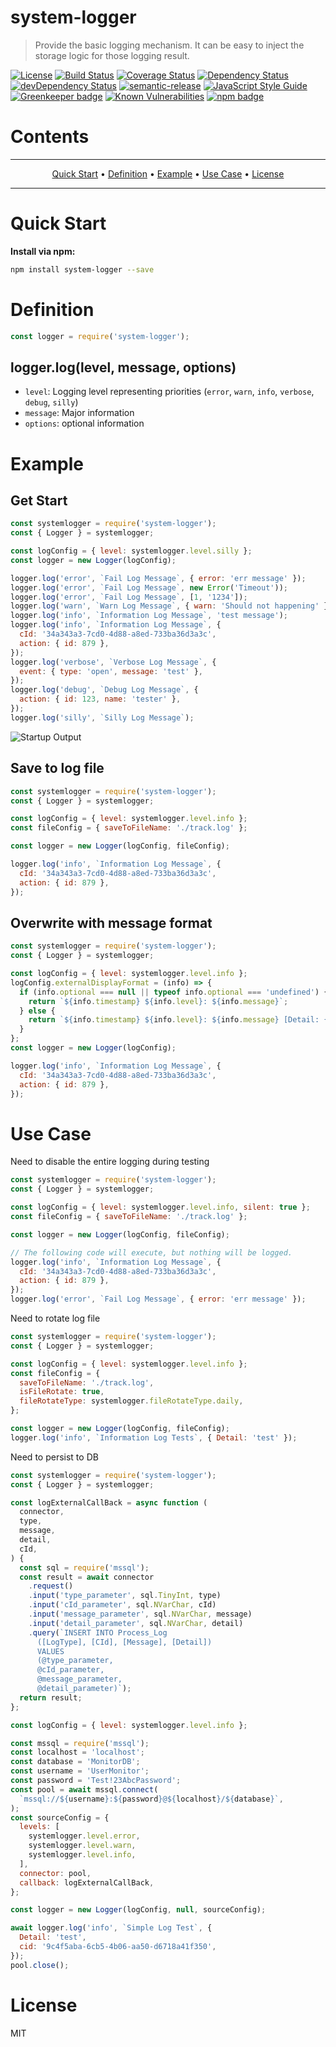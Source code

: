 # system-logger

> Provide the basic logging mechanism. It can be easy to inject the storage logic for those logging result.

[![License](https://img.shields.io/badge/license-MIT-green.svg)](https://github.com/leocwlam/system-logger/blob/master/LICENSE)
[![Build Status](https://api.travis-ci.com/leocwlam/system-logger.svg?branch=master)](https://app.travis-ci.com/leocwlam/system-logger)
[![Coverage Status](https://coveralls.io/repos/github/leocwlam/system-logger/badge.svg?branch=master)](https://coveralls.io/github/leocwlam/system-logger?branch=master)
[![Dependency Status](https://david-dm.org/leocwlam/system-logger.svg)](https://david-dm.org/leocwlam/system-logger)
[![devDependency Status](https://david-dm.org/leocwlam/system-logger/dev-status.svg)](https://david-dm.org/leocwlam/system-logger?type=dev)
[![semantic-release](https://img.shields.io/badge/%20%20%F0%9F%93%A6%F0%9F%9A%80-semantic--release-e10079.svg)](https://github.com/semantic-release/semantic-release)
[![JavaScript Style Guide](https://img.shields.io/badge/code_style-standard-brightgreen.svg)](https://standardjs.com)
[![Greenkeeper badge](https://badges.greenkeeper.io/leocwlam/system-logger.svg)](https://greenkeeper.io/)
[![Known Vulnerabilities](https://snyk.io/test/github/leocwlam/system-logger/badge.svg)](https://snyk.io/test/github/leocwlam/system-logger)
[![npm badge](https://img.shields.io/npm/v/system-logger/latest.svg)](https://www.npmjs.com/package/system-logger)

# Contents

---

<p align="center">
    <a href="#quick-start">Quick Start</a> &bull;
    <a href="#definition">Definition</a> &bull;
    <a href="#example">Example</a> &bull;
    <a href="#use-case">Use Case</a> &bull;
    <a href="#license">License</a>
</p>

---

# <a name="quick-start"></a>Quick Start

**Install via npm:**

```bash
npm install system-logger --save
```

# <a name="definition"></a>Definition

```js
const logger = require('system-logger');
```

## logger.log(level, message, options)

- `level`: Logging level representing priorities (`error`, `warn`, `info`, `verbose`, `debug`, `silly`)
- `message`: Major information
- `options`: optional information

# <a name="example"></a>Example

## <a name="get-start"></a>Get Start

```js
const systemlogger = require('system-logger');
const { Logger } = systemlogger;

const logConfig = { level: systemlogger.level.silly };
const logger = new Logger(logConfig);

logger.log('error', `Fail Log Message`, { error: 'err message' });
logger.log('error', `Fail Log Message`, new Error('Timeout'));
logger.log('error', `Fail Log Message`, [1, '1234']);
logger.log('warn', `Warn Log Message`, { warn: 'Should not happening' });
logger.log('info', `Information Log Message`, 'test message');
logger.log('info', `Information Log Message`, {
  cId: '34a343a3-7cd0-4d88-a8ed-733ba36d3a3c',
  action: { id: 879 },
});
logger.log('verbose', `Verbose Log Message`, {
  event: { type: 'open', message: 'test' },
});
logger.log('debug', `Debug Log Message`, {
  action: { id: 123, name: 'tester' },
});
logger.log('silly', `Silly Log Message`);
```

![Startup Output](https://raw.githubusercontent.com/leocwlam/system-logger/master/docs/startupExample.png)

## <a name="save-to-logfile"></a>Save to log file

```js
const systemlogger = require('system-logger');
const { Logger } = systemlogger;

const logConfig = { level: systemlogger.level.info };
const fileConfig = { saveToFileName: './track.log' };

const logger = new Logger(logConfig, fileConfig);

logger.log('info', `Information Log Message`, {
  cId: '34a343a3-7cd0-4d88-a8ed-733ba36d3a3c',
  action: { id: 879 },
});
```

## <a name="overwrite-with-message-format"></a>Overwrite with message format

```js
const systemlogger = require('system-logger');
const { Logger } = systemlogger;

const logConfig = { level: systemlogger.level.info };
logConfig.externalDisplayFormat = (info) => {
  if (info.optional === null || typeof info.optional === 'undefined') {
    return `${info.timestamp} ${info.level}: ${info.message}`;
  } else {
    return `${info.timestamp} ${info.level}: ${info.message} [Detail: { cId: ${info.optional.cId}, actionId: ${info.optional.action.id} }]`;
  }
};
const logger = new Logger(logConfig);

logger.log('info', `Information Log Message`, {
  cId: '34a343a3-7cd0-4d88-a8ed-733ba36d3a3c',
  action: { id: 879 },
});
```

# <a name="use-case"></a>Use Case

Need to disable the entire logging during testing

```js
const systemlogger = require('system-logger');
const { Logger } = systemlogger;

const logConfig = { level: systemlogger.level.info, silent: true };
const fileConfig = { saveToFileName: './track.log' };

const logger = new Logger(logConfig, fileConfig);

// The following code will execute, but nothing will be logged.
logger.log('info', `Information Log Message`, {
  cId: '34a343a3-7cd0-4d88-a8ed-733ba36d3a3c',
  action: { id: 879 },
});
logger.log('error', `Fail Log Message`, { error: 'err message' });
```

Need to rotate log file

```js
const systemlogger = require('system-logger');
const { Logger } = systemlogger;

const logConfig = { level: systemlogger.level.info };
const fileConfig = {
  saveToFileName: './track.log',
  isFileRotate: true,
  fileRotateType: systemlogger.fileRotateType.daily,
};

const logger = new Logger(logConfig, fileConfig);
logger.log('info', `Information Log Tests`, { Detail: 'test' });
```

Need to persist to DB

```js
const systemlogger = require('system-logger');
const { Logger } = systemlogger;

const logExternalCallBack = async function (
  connector,
  type,
  message,
  detail,
  cId,
) {
  const sql = require('mssql');
  const result = await connector
    .request()
    .input('type_parameter', sql.TinyInt, type)
    .input('cId_parameter', sql.NVarChar, cId)
    .input('message_parameter', sql.NVarChar, message)
    .input('detail_parameter', sql.NVarChar, detail)
    .query(`INSERT INTO Process_Log
      ([LogType], [CId], [Message], [Detail])
      VALUES
      (@type_parameter,
      @cId_parameter,
      @message_parameter,
      @detail_parameter)`);
  return result;
};

const logConfig = { level: systemlogger.level.info };

const mssql = require('mssql');
const localhost = 'localhost';
const database = 'MonitorDB';
const username = 'UserMonitor';
const password = 'Test!23AbcPassword';
const pool = await mssql.connect(
  `mssql://${username}:${password}@${localhost}/${database}`,
);
const sourceConfig = {
  levels: [
    systemlogger.level.error,
    systemlogger.level.warn,
    systemlogger.level.info,
  ],
  connector: pool,
  callback: logExternalCallBack,
};

const logger = new Logger(logConfig, null, sourceConfig);

await logger.log('info', `Simple Log Test`, {
  Detail: 'test',
  cid: '9c4f5aba-6cb5-4b06-aa50-d6718a41f350',
});
pool.close();
```

# <a name="license"></a>License

MIT
